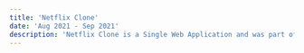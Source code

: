 ```yaml
---
title: 'Netflix Clone'
date: 'Aug 2021 - Sep 2021'
description: 'Netflix Clone is a Single Web Application and was part of a course I took from Scrimba Coding School and it focus on building a clone of the Netflix Web page using React, Styled Components, Reusable Components and Compound Component which is a pretty interesting way of create your components.'
---
```

